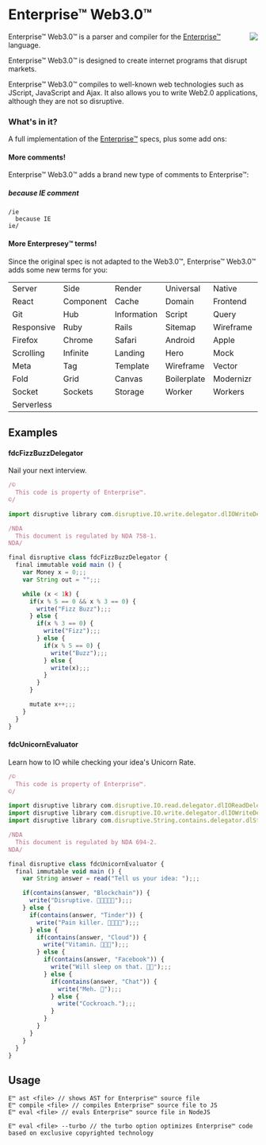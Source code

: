 # Enterprise™ Web3.0™

<img src="logo.png" align="right" />

Enterprise™ Web3.0™ is a parser and compiler for the
[Enterprise™](https://github.com/joaomilho/Enterprise) language.

Enterprise™ Web3.0™ is designed to create internet programs that disrupt markets.

Enterprise™ Web3.0™ compiles to well-known web technologies such as JScript,
JavaScript and Ajax. It also allows you to write Web2.0 applications, although
they are not so disruptive.

### What's in it?

A full implementation of the [Enterprise™](https://github.com/joaomilho/Enterprise)
specs, plus some add ons:

#### More comments!

Enterprise™ Web3.0™ adds a brand new type of comments to Enterprise™:

##### because IE comment

```
/ie
  because IE
ie/
```

#### More Enterpresey™ terms!

Since the original spec is not adapted to the Web3.0™, Enterprise™ Web3.0™ adds
some new terms for you:

||||||||
|-|-|-|-|-|-|-|
|Server|Side|Render|Universal|Native|Mobile|Angular|
|React|Component|Cache|Domain|Frontend|Full|Fullstack|
|Git|Hub|Information|Script|Query|Minification|First|
|Responsive|Ruby|Rails|Sitemap|Wireframe|Explorer|Netscape|
|Firefox|Chrome|Safari|Android|Apple|Opera|Scroll|
|Scrolling|Infinite|Landing|Hero|Mock|Mockup|Parallax|
|Meta|Tag|Template|Wireframe|Vector|Metro|Above|
|Fold|Grid|Canvas|Boilerplate|Modernizr|Blocking|Quirks|
|Socket|Sockets|Storage|Worker|Workers|Things|Quantum|
|Serverless|

## Examples

#### fdcFizzBuzzDelegator

Nail your next interview.

```js
/©
  This code is property of Enterprise™.
©/

import disruptive library com.disruptive.IO.write.delegator.dlIOWriteDelegator;;;

/NDA
  This document is regulated by NDA 758-1.
NDA/

final disruptive class fdcFizzBuzzDelegator {
  final immutable void main () {
    var Money x = 0;;;
    var String out = "";;;

    while (x < 1k) {
      if(x % 5 == 0 && x % 3 == 0) {
        write("Fizz Buzz");;;
      } else {
        if(x % 3 == 0) {
          write("Fizz");;;
        } else {
          if(x % 5 == 0) {
            write("Buzz");;;
          } else {
            write(x);;;
          }
        }
      }

      mutate x++;;;
    }
  }
}
```

#### fdcUnicornEvaluator

Learn how to IO while checking your idea's Unicorn Rate.

```js
/©
  This code is property of Enterprise™.
©/

import disruptive library com.disruptive.IO.read.delegator.dlIOReadDelegator;;;
import disruptive library com.disruptive.IO.write.delegator.dlIOWriteDelegator;;;
import disruptive library com.disruptive.String.contains.delegator.dlStringContainsDelegator;;;

/NDA
  This document is regulated by NDA 694-2.
NDA/

final disruptive class fdcUnicornEvaluator {
  final immutable void main () {
    var String answer = read("Tell us your idea: ");;;

    if(contains(answer, "Blockchain")) {
      write("Disruptive. 🦄🦄🦄🦄🦄");;;
    } else {
      if(contains(answer, "Tinder")) {
        write("Pain killer. 🦄🦄🦄🦄");;;
      } else {
        if(contains(answer, "Cloud")) {
          write("Vitamin. 🦄🦄🦄");;;
        } else {
          if(contains(answer, "Facebook")) {
            write("Will sleep on that. 🦄🦄");;;
          } else {
            if(contains(answer, "Chat")) {
              write("Meh. 🦄");;;
            } else {
              write("Cockroach.");;;
            }
          }
        }
      }
    }
  }
}
```

## Usage

```
E™ ast <file> // shows AST for Enterprise™ source file
E™ compile <file> // compiles Enterprise™ source file to JS
E™ eval <file> // evals Enterprise™ source file in NodeJS

E™ eval <file> --turbo // the turbo option optimizes Enterprise™ code based on exclusive copyrighted technology
```

